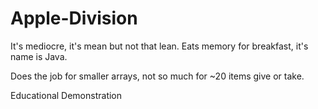 # Apple-Division
It's mediocre, it's mean but not that lean. Eats memory for breakfast, it's name is Java.

Does the job for smaller arrays, not so much for ~20 items give or take.

Educational Demonstration
